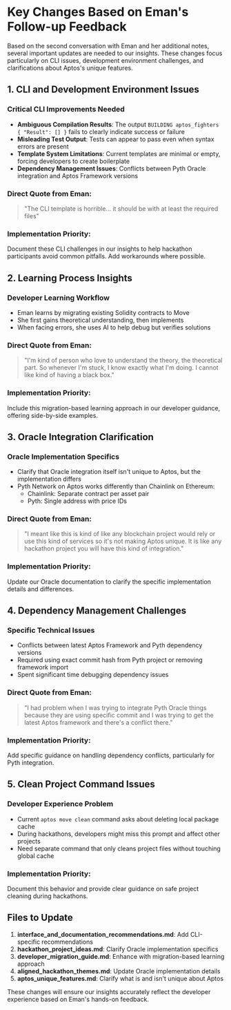 # Key Changes Based on Eman's Follow-up Feedback

Based on the second conversation with Eman and her additional notes, several important updates are needed to our insights. These changes focus particularly on CLI issues, development environment challenges, and clarifications about Aptos's unique features.

## 1. CLI and Development Environment Issues

### Critical CLI Improvements Needed
- **Ambiguous Compilation Results**: The output `BUILDING aptos_fighters { "Result": [] }` fails to clearly indicate success or failure
- **Misleading Test Output**: Tests can appear to pass even when syntax errors are present
- **Template System Limitations**: Current templates are minimal or empty, forcing developers to create boilerplate
- **Dependency Management Issues**: Conflicts between Pyth Oracle integration and Aptos Framework versions

### Direct Quote from Eman:
> "The CLI template is horrible... it should be with at least the required files"

### Implementation Priority:
Document these CLI challenges in our insights to help hackathon participants avoid common pitfalls. Add workarounds where possible.

## 2. Learning Process Insights

### Developer Learning Workflow
- Eman learns by migrating existing Solidity contracts to Move
- She first gains theoretical understanding, then implements
- When facing errors, she uses AI to help debug but verifies solutions

### Direct Quote from Eman:
> "I'm kind of person who love to understand the theory, the theoretical part. So whenever I'm stuck, I know exactly what I'm doing. I cannot like kind of having a black box."

### Implementation Priority:
Include this migration-based learning approach in our developer guidance, offering side-by-side examples.

## 3. Oracle Integration Clarification

### Oracle Implementation Specifics
- Clarify that Oracle integration itself isn't unique to Aptos, but the implementation differs
- Pyth Network on Aptos works differently than Chainlink on Ethereum:
  - Chainlink: Separate contract per asset pair
  - Pyth: Single address with price IDs

### Direct Quote from Eman:
> "I meant like this is kind of like any blockchain project would rely or use this kind of services so it's not making Aptos unique. It is like any hackathon project you will have this kind of integration."

### Implementation Priority:
Update our Oracle documentation to clarify the specific implementation details and differences.

## 4. Dependency Management Challenges

### Specific Technical Issues
- Conflicts between latest Aptos Framework and Pyth dependency versions
- Required using exact commit hash from Pyth project or removing framework import
- Spent significant time debugging dependency issues

### Direct Quote from Eman:
> "I had problem when I was trying to integrate Pyth Oracle things because they are using specific commit and I was trying to get the latest Aptos framework and there's a conflict there."

### Implementation Priority:
Add specific guidance on handling dependency conflicts, particularly for Pyth integration.

## 5. Clean Project Command Issues

### Developer Experience Problem
- Current `aptos move clean` command asks about deleting local package cache
- During hackathons, developers might miss this prompt and affect other projects
- Need separate command that only cleans project files without touching global cache

### Implementation Priority:
Document this behavior and provide clear guidance on safe project cleaning during hackathons.

## Files to Update

1. **interface_and_documentation_recommendations.md**: Add CLI-specific recommendations
2. **hackathon_project_ideas.md**: Clarify Oracle implementation specifics
3. **developer_migration_guide.md**: Enhance with migration-based learning approach
4. **aligned_hackathon_themes.md**: Update Oracle implementation details
5. **aptos_unique_features.md**: Clarify what is and isn't unique about Aptos

These changes will ensure our insights accurately reflect the developer experience based on Eman's hands-on feedback.